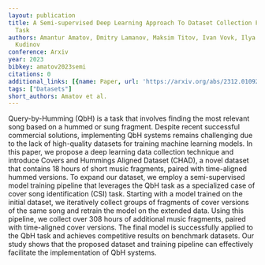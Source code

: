 ```yaml
---
layout: publication
title: A Semi-supervised Deep Learning Approach To Dataset Collection For Query-by-humming
  Task
authors: Amantur Amatov, Dmitry Lamanov, Maksim Titov, Ivan Vovk, Ilya Makarov, Mikhail
  Kudinov
conference: Arxiv
year: 2023
bibkey: amatov2023semi
citations: 0
additional_links: [{name: Paper, url: 'https://arxiv.org/abs/2312.01092'}]
tags: ["Datasets"]
short_authors: Amatov et al.
---
```

Query-by-Humming (QbH) is a task that involves finding the most relevant song
based on a hummed or sung fragment. Despite recent successful commercial
solutions, implementing QbH systems remains challenging due to the lack of
high-quality datasets for training machine learning models. In this paper, we
propose a deep learning data collection technique and introduce Covers and
Hummings Aligned Dataset (CHAD), a novel dataset that contains 18 hours of
short music fragments, paired with time-aligned hummed versions. To expand our
dataset, we employ a semi-supervised model training pipeline that leverages the
QbH task as a specialized case of cover song identification (CSI) task.
Starting with a model trained on the initial dataset, we iteratively collect
groups of fragments of cover versions of the same song and retrain the model on
the extended data. Using this pipeline, we collect over 308 hours of additional
music fragments, paired with time-aligned cover versions. The final model is
successfully applied to the QbH task and achieves competitive results on
benchmark datasets. Our study shows that the proposed dataset and training
pipeline can effectively facilitate the implementation of QbH systems.